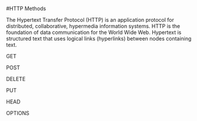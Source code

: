 #HTTP Methods

The Hypertext Transfer Protocol (HTTP) is an application protocol for distributed, collaborative, hypermedia information systems. HTTP is the foundation of data communication for the World Wide Web. Hypertext is structured text that uses logical links (hyperlinks) between nodes containing text.

GET

POST

DELETE

PUT

HEAD

OPTIONS